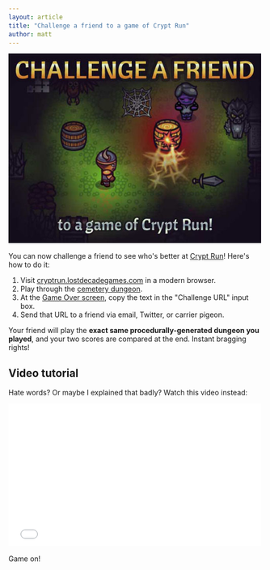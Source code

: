 ```yaml
---
layout: article
title: "Challenge a friend to a game of Crypt Run"
author: matt
---
```

<div class="full-frame">
	<a href="http://cryptrun.lostdecadegames.com/">
		<img alt="Crypt Run" src="/media/images/posts/cryptRun/caf.jpg">
	</a>
</div>

You can now challenge a friend to see who's better at [Crypt Run](http://www.cryptrun.com/)! Here's how to do it:

1. Visit [cryptrun.lostdecadegames.com](http://cryptrun.lostdecadegames.com/) in a modern browser.
2. Play through the [cemetery dungeon](/media/images/posts/cryptRun/cemetery.jpg).
3. At the [Game Over screen](/media/images/posts/cryptRun/gameOver.jpg), copy the text in the "Challenge URL" input box.
4. Send that URL to a friend via email, Twitter, or carrier pigeon.

Your friend will play the **exact same procedurally-generated dungeon you played**, and your two scores are compared at the end. Instant bragging rights!

## Video tutorial

Hate words? Or maybe I explained that badly? Watch this video instead:

<div class="full-frame">
	<iframe width="500" height="281" src="//www.youtube.com/embed/hXc69T8Szvk" frameborder="0"> </iframe>
</div>

Game on!

